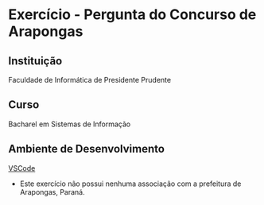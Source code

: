 # Exercício - Pergunta do Concurso de Arapongas

## Instituição  
Faculdade de Informática de Presidente Prudente

## Curso  
Bacharel em Sistemas de Informação

## Ambiente de Desenvolvimento
[VSCode](https://code.visualstudio.com/)
  
* Este exercício não possui nenhuma associação com a prefeitura de Arapongas, Paraná.
